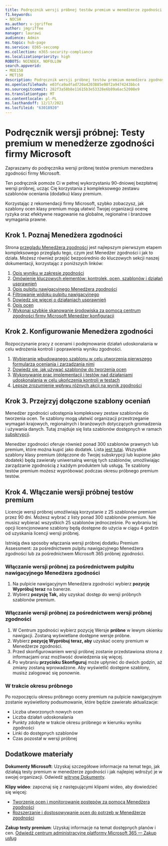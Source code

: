 ```yaml
---
title: Podręcznik wersji próbnej testów premium w menedżerze zgodności firmy Microsoft
f1.keywords:
- NOCSH
ms.author: v-jgriffee
author: jmgriffee
manager: laurawi
audience: Admin
ms.topic: hub-page
ms.service: O365-seccomp
ms.collection: m365-security-compliance
ms.localizationpriority: high
ROBOTS: NOINDEX, NOFOLLOW
search.appverid:
- MOE150
- MET150
description: Podręcznik wersji próbnej testów premium menedżera zgodności firmy Microsoft.
ms.openlocfilehash: e03fca9adfad720a4203885e98f2a9474243bbc4
ms.sourcegitcommit: 282f3a58b8e11615b3e53328e6b89a6ac52008e9
ms.translationtype: MT
ms.contentlocale: pl-PL
ms.lasthandoff: 12/17/2021
ms.locfileid: "63018920"
---
```

# <a name="trial-playbook-microsoft-compliance-manager-premium-assessments"></a>Podręcznik wersji próbnej: Testy premium w menedżerze zgodności firmy Microsoft

Zapraszamy do podręcznika wersji próbnej testów premium menedżera zgodności firmy Microsoft.

Ten podręcznik pomoże Ci w pełnej wykorzystaniu 90-dniowej bezpłatnej wersji próbnej, ucząc Cię korzystania z kompleksowego zestawu szablonów oceniania (dodatku) klasy premium.

Korzystając z rekomendacji firmy Microsoft, szybko zobaczysz, jak szablony ocen klasy premium mogą ułatwić Twojej organizacji ocenę ryzyka oraz efektywne reagowanie na globalne, regionalne i branżowe wymagania prawne.

## <a name="step-1-get-to-know-compliance-manager"></a>Krok 1. Poznaj Menedżera zgodności

Strona [przeglądu Menedżera zgodności](compliance-manager.md) jest najlepszym pierwszym etapem kompleksowego przeglądu tego, czym jest Menedżer zgodności i jak to działa. Możesz również przejść bezpośrednio do kluczowych sekcji naszej dokumentacji, korzystając z poniższych linków:

1. [Opis wyniku w zakresie zgodności](compliance-manager.md#understanding-your-compliance-score)
1. [Omówienie kluczowych elementów: kontrolek, ocen, szablonów i działań usprawnień](compliance-manager.md#key-elements-controls-assessments-templates-improvement-actions)
1. [Opis pulpitu nawigacyjnego Menedżera zgodności](compliance-manager-setup.md#understand-the-compliance-manager-dashboard)
1. [Filtrowanie widoku pulpitu nawigacyjnego](compliance-manager-setup.md#filtering-your-dashboard-view)
1. [Dowiedz się więcej o działaniach usprawnień](compliance-manager-setup.md#improvement-actions-page)
1. [Opis ocen](compliance-manager.md#assessments)
1. [Wykonaj szybkie skanowanie środowiska za pomocą centrum zgodności firmy Microsoft Menedżer konfiguracji](compliance-manager-mcca.md)

## <a name="step-2-configure-compliance-manager"></a>Krok 2. Konfigurowanie Menedżera zgodności

Rozpoczynanie pracy z ocenami i podejmowanie działań udoskonalania w celu wdrożenia kontroli i poprawienia wyniku zgodności.

1. [Wybieranie wbudowanego szablonu w celu utworzenia pierwszego formularza oceniania i zarządzania nimi](compliance-manager-assessments.md)
1. [Dowiedz się, jak używać szablonów do tworzenia ocen](compliance-manager-templates.md)
1. [Wykonywanie prac implementacji i testów nad działaniami udoskonalania w celu ukończenia kontroli w testach](compliance-manager-improvement-actions.md)
1. [Lepsze zrozumienie wpływu różnych akcji na wynik zgodności](compliance-score-calculation.md)

## <a name="step-3-review-included-assessment-templates"></a>Krok 3. Przejrzyj dołączone szablony oceniań

Menedżer zgodności udostępnia kompleksowy zestaw szablonów do tworzenia ocen. Te szablony mogą ułatwić organizacji przestrzeganie wymagań krajowych, regionalnych i branżowych dotyczących gromadzenia i używania danych. Tutaj znajduje się lista szablonów dostępnych w ramach [subskrypcji](/office365/servicedescriptions/microsoft-365-service-descriptions/microsoft-365-tenantlevel-services-licensing-guidance/microsoft-365-security-compliance-licensing-guidance#which-assessments-are-included-by-default-free-of-cost).

Menedżer zgodności oferuje również ponad 300 szablonów prawnych lub premium, które można kupić jako dodatek. Lista [jest tutaj](compliance-manager-templates-list.md#premium-templates). Wszystkie szablony klasy premium (dołączone do Twojej subskrypcji lub kupione jako dodatek) będą zawierały uniwersalną wersję tych szablonów, umożliwiając zarządzanie zgodnością z każdym produktem lub usługą. Te szablony testów premium możesz wypróbować podczas okresu próbnego premium testów.

## <a name="step-4-enable-the-premium-assessment-trial"></a>Krok 4. Włączanie wersji próbnej testów premium

Licencje wersji próbnej umożliwiają korzystanie z 25 szablonów premium przez 90 dni. Możesz wybrać z listy ponad 300 szablonów premium. Nie musisz wybierać wszystkich 25 szablonów jednocześnie. Po wybraniu tej opcji licencjonowane szablony będą dostępne do użycia w ciągu 4 godzin od uzyskania licencji wersji próbnej.

Istnieją dwa sposoby włączania wersji próbnej dodatku Premium Assessment: za pośrednictwem pulpitu nawigacyjnego Menedżera zgodności lub za pośrednictwem Microsoft 365 próbnej zgodności.

### <a name="enable-trial-via-the-compliance-manager-dashboard"></a>Włączanie wersji próbnej za pośrednictwem pulpitu nawigacyjnego Menedżera zgodności

1. Na pulpicie nawigacyjnym Menedżera zgodności wybierz **pozycję Wypróbuj teraz** na banerze.
1. Wybierz **pozycję Tak,** aby uzyskać dostęp do wersji próbnych szablonów premium.

### <a name="enable-trial-via-the-compliance-trial"></a>Włączanie wersji próbnej za pośrednictwem wersji próbnej zgodności

1. W Centrum zgodności wybierz pozycję Wersje **próbne** w lewym okienku nawigacji. Zostaną wyświetlane dostępne wersje próbne.
1. Wybierz **pozycję Wypróbuj teraz, aby** uzyskać oceny premium w Menedżerze zgodności.
1. Przed skonfigurowaniem wersji próbnej zostanie przedstawiona strona z informacjami oraz możliwość dowiedzenia się więcej.
1. Po wybraniu **przycisku Skonfiguruj** może upłynieć do dwóch godzin, aż zmiany zostaną wprowadzone. Aby wyświetlić dostępne szablony, musisz zalogować się ponownie.

### <a name="during-the-trial"></a>W trakcie okresu próbnego

Po rozpoczęciu okresu próbnego oceny premium na pulpicie nawigacyjnym zostanie wyświetlony podsumowanie, które będzie zawierało aktualizacje:

- Liczba utworzonych nowych ocen
- Liczba działań udoskonalania
- Punkty zdobyte w trakcie okresu próbnego w kierunku wyniku zgodności
- Linki do dostępnych szablonów
- Czas pozostał w wersji próbnej

## <a name="additional-resources"></a>Dodatkowe materiały

**Dokumenty Microsoft**: Uzyskaj szczegółowe informacje na temat tego, jak działają testy premium w menedżerze zgodności i jak najlepiej wdrożyć je w swojej organizacji. Odwiedź [witrynę Dokumenty](compliance-manager-templates.md).

**Klipy wideo**: zapoznaj się z następującymi klipami wideo, aby dowiedzieć się więcej:

- [Tworzenie ocen i monitorowanie postępów za pomocą Menedżera zgodności](https://techcommunity.microsoft.com/t5/video-hub/create-assessments-and-monitor-your-progress-with-compliance/ba-p/1687992?search-action-id=375363186777&search-result-uid=1687992)
- [Rozszerzanie i dostosowywanie ocen do potrzeb w Menedżerze zgodności](https://techcommunity.microsoft.com/t5/video-hub/extend-and-customize-assessments-to-suit-your-needs-in/ba-p/1687991?search-action-id=375363186777&search-result-uid=1687991)

**Zakup testy premium**: Uzyskaj informacje na temat dostępnych planów i cen. [Odwiedź centrum administracyjne platformy Microsoft 365 — Zakup usług](https://admin.microsoft.com/#/catalog/offer-details/compliance-manager-premium-assessment-add-on/46E9BF2A-3C8D-4A69-A7E7-3DA04687636D)
